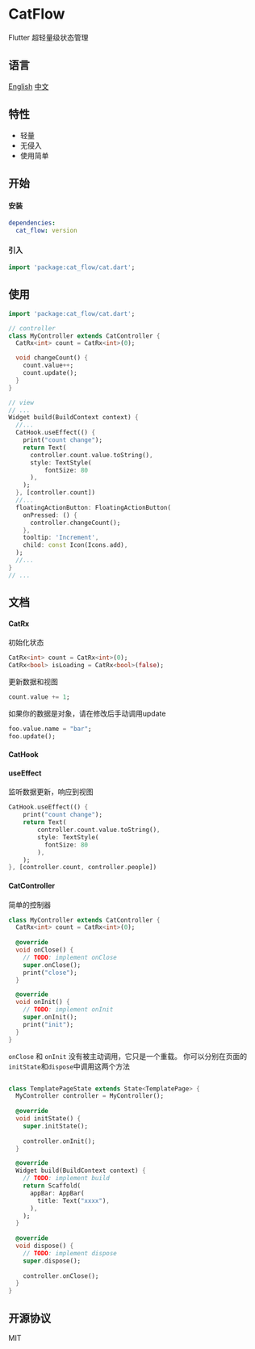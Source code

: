 # CatFlow
Flutter 超轻量级状态管理

## 语言
[English](https://github.com/Jon-Millent/cat_flow/blob/main/README.md)
[中文](https://github.com/Jon-Millent/cat_flow/blob/main/README.zh-cn.md)

## 特性

* 轻量
* 无侵入
* 使用简单

## 开始

#### 安装
```yaml
dependencies:
  cat_flow: version
```
#### 引入
```dart
import 'package:cat_flow/cat.dart';
```

## 使用

```dart
import 'package:cat_flow/cat.dart';

// controller
class MyController extends CatController {
  CatRx<int> count = CatRx<int>(0);

  void changeCount() {
    count.value++;
    count.update();
  }
}

// view
// ...
Widget build(BuildContext context) {
  //...
  CatHook.useEffect(() {
    print("count change");
    return Text(
      controller.count.value.toString(),
      style: TextStyle(
          fontSize: 80
      ),
    );
  }, [controller.count])
  //...
  floatingActionButton: FloatingActionButton(
    onPressed: () {
      controller.changeCount();
    },
    tooltip: 'Increment',
    child: const Icon(Icons.add),
  );
  //...
}
// ...
```

## 文档

#### CatRx

初始化状态
```dart
CatRx<int> count = CatRx<int>(0);
CatRx<bool> isLoading = CatRx<bool>(false);
```

更新数据和视图
```dart
count.value += 1;
```

如果你的数据是对象，请在修改后手动调用update
```dart
foo.value.name = "bar";
foo.update();
```

#### CatHook

#### useEffect
监听数据更新，响应到视图

```dart
CatHook.useEffect(() {
    print("count change");
    return Text(
        controller.count.value.toString(),
        style: TextStyle(
          fontSize: 80
        ),
    );
}, [controller.count, controller.people])
```

#### CatController
简单的控制器
```dart
class MyController extends CatController {
  CatRx<int> count = CatRx<int>(0);
  
  @override
  void onClose() {
    // TODO: implement onClose
    super.onClose();
    print("close");
  }

  @override
  void onInit() {
    // TODO: implement onInit
    super.onInit();
    print("init");
  }
}
```
`onClose` 和 `onInit` 没有被主动调用，它只是一个重载。 你可以分别在页面的`initState`和`dispose`中调用这两个方法
```dart

class TemplatePageState extends State<TemplatePage> {
  MyController controller = MyController();
  
  @override
  void initState() {
    super.initState();
    
    controller.onInit();
  }

  @override
  Widget build(BuildContext context) {
    // TODO: implement build
    return Scaffold(
      appBar: AppBar(
        title: Text("xxxx"),
      ),
    );
  }
  
  @override
  void dispose() {
    // TODO: implement dispose
    super.dispose();
    
    controller.onClose();
  }
}
```

## 开源协议
MIT
